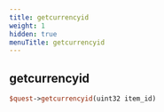 ```yaml
---
title: getcurrencyid
weight: 1
hidden: true
menuTitle: getcurrencyid
---
```

## getcurrencyid
```perl
$quest->getcurrencyid(uint32 item_id)
```